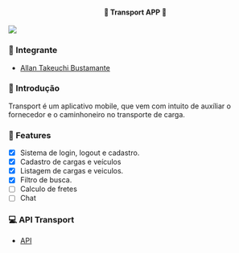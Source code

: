 <h4 align="center"> 
	🚚 Transport APP 🚚
</h4>

<img src="https://user-images.githubusercontent.com/61324956/163846900-1cb11b7c-5d0a-47bb-b544-99bda73286d4.jpg" />

### 🎉 Integrante
 - [Allan Takeuchi Bustamante](https://github.com/allantak)

### 🤔 Introdução
Transport é um aplicativo mobile, que vem com intuito de auxíliar o fornecedor e o caminhoneiro no transporte de carga.

### 🎏 Features

- [x] Sistema de login, logout e cadastro.
- [x] Cadastro de cargas e veículos
- [x] Listagem de cargas e veiculos.
- [x] Filtro de busca.
- [ ] Calculo de fretes
- [ ] Chat

### 💻 API Transport
 - [API](https://github.com/allantak/api-graphQL-transport)
